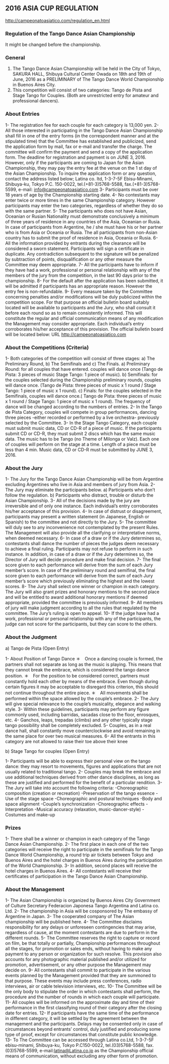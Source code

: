 ## 2016 ASIA CUP REGULATION

http://campeonatoasiatico.com/regulation_en.html

### Regulation of the Tango Dance Asian Championship

It might be changed before the championship.

### General
1. The Tango Dance Asian Championship will be held in the City of Tokyo, SAKURA HALL, Shibuya Cultural Center Owada on 18th and 19th of June, 2016 as a PRELIMINARY of The Tango Dance World Championship in Buenos Aires City.
2. This competition will consist of two categories: Tango de Pista and Stage Tango for Couples. (Both are unrestricted entry for amateur and professional dancers).

### About Entries

1- The registration fee for each couple for each category is 13,000 yen.
2- All those interested in participating in the Tango Dance Asian Championship shall fill in one of the entry forms (in the correspondent manner and at the stipulated time) that the Committee has established and publicized, send the application form by mail, fax or e-mail and transfer the charge. The committee will confirm the payment and send a copy of the application form. The deadline for registration and payment is on JUNE 3, 2016. However, only if the participants are coming to Japan for the Asian Championship, they may pay the entry fee at the venue on the 1 st day of the Asian Championship. To inquire the application form or any question, contact the address listed below;
Latina co. ltd, 1-3-7-5F Ebisu-Minami, Shibuya-ku, Tokyo P.C. 150-0022, tel.(+81-3)5768-5588, fax.(+81-3)5768-5599, e-mail: info@campeonatoasiatico.com
3- Participants must be over 18 years of age by the Championship starting date.
4- No contestants may enter twice or more times in the same Championship category. However participants may enter the two categories, regardless of whether they do so with the same partner.
5- The participants who does not have Asian, Oceanian or Rusian Nationality must demonstrate conclusively a minimum of three years of residence in any countries of the Asia, Oceanian or Rusia. In case of participants from Argentine, he / she must have his or her partner who is from Asia or Oceania or Rusia. The all participants from non-Asian country has to submit the proof of residence in Asia, Oceania or Rusia.
6- All the information provided by entrants during the clearance will be considered a sworn statement. Participants will sign a certificate in duplicate. Any contradiction subsequent to the signature will be penalized by subtraction of points, disqualification or any other measure the Committee may deem appropriate.
7- All the participants have to inform if they have had a work, professional or personal relationship with any of the members of the jury from the competition, in the last 90 days prior to the championship.
8- For the default after the application has been submitted, it will be admitted if participants has an appropriate reason. However the entry fee is non-refundable.
9- Every measure taken by the Committee concerning penalties and/or modifications will be duly publicized within the competition scope. For that purpose an official bulletin board suitably located will be available to participants and the Jury, who shall consult it before each round so as to remain consistently informed. This will constitute the regular and official communication means of any modification the Management may consider appropriate. Each individual’s entry corroborates his/her acceptance of this provision. The official bulletin board will be located below: URL http://campeonatoasiatico.com

### About the Competitions (Criteria)

1- Both categories of the competition will consist of three stages: a) The Preliminary Round, b) The Semifinals and c) The Finals.
  a) Preliminary Round: for all couples that have entered. couples will dance once (Tango de Pista: 3 pieces of music Stage Tango: 1 piece of music).
  b) Semifinals: for the couples selected during the Championship preliminary rounds, couples will dance once. (Tango de Pista: three pieces of music x 1 round / Stage Tango: 1 piece of music x 1 round).
  c) Finals: for the couples selected in the Semifinals, couples will dance once.( Tango de Pista: three pieces of music x 1 round / Stage Tango: 1 piece of music x 1 round). The frequency of dance will be changed according to the numbers of entries.
2- In the Tango de Pista Category, couples will compete in group performances, dancing three pieces -either recorded or performed by a live orchestra- previously selected by the Committee.
3- In the Stage Tango Category, each couple must submit music data, CD or CD-R of a piece of music. If the participants submit CD or CD-R, they must submit 2 discs which has the same music data. The music has to be Tango (no Theme of Milonga or Valz). Each one of couples will perform on the stage at a time. Length of a piece must be less than 4 min. Music data, CD or CD-R must be submitted by JUNE 3, 2016.

### About the Jury

1- The Jury for the Tango Dance Asian Championship will be from Argentine excluding Argentines who live in Asia and members of jury from Asia.
2- The Jury may eliminate the participants below.
  a) Participants who don’t follow the regulation.
  b) Participants who distract, trouble or disturb the Asian Championship.
3- All of the decisions made by the jury are irreversible and of only one instance. Each individual’s entry corroborates his/her acceptance of this provision.
4- In case of distrust or disagreement, participants may present a written statement (in Japanese, English or Spanish) to the committee and not directly to the Jury.
5- The committee will duly see to any inconvenience not contemplated by the present Rules. The Management will also provide all the clarifying or interpretative norms, when deemed necessary.
6- In case of a draw or if the Jury determines so, contestants shall dance the number of pieces the judges deem necessary to achieve a final ruling. Participants may not refuse to perform in such instance. In addition, in case of a draw or if the Jury determines so, the Director of Jury will decide procedure and make final decision.
7- The final score given to each performance will derive from the sum of each Jury member’s score. In case of the preliminary round and semifinal, the final score given to each performance will derive from the sum of each Jury member’s score which previously eliminating the highest and the lowest scores.
8- The Jury shall select one winner or champion in each category. The Jury will also grant prizes and honorary mentions to the second place and will be entitled to award additional honorary mentions if deemed appropriate, provided the committee is previously informed.
9- All members of jury will make judgment according to all the rules that regulated by the committee. The Jury’s ruling is open to appeal.
10- If the judge have had a work, professional or personal relationship with any of the participants, the judge can not score for the participants, but they can score to the others.

### About the Judgment

a) Tango de Pista (Open Entry)

1- About Position of Tango Dance
  ＊　Once a dancing couple is formed, the partners shall not separate as long as the music is playing. This means that they cannot break the embrace, which is considered the tango dance position.
  ＊　For the position to be considered correct, partners must constantly hold each other by means of the embrace. Even though during certain figures it may be acceptable to disregard this criterion, this should not continue throughout the entire piece.
  ＊　All movements shall be performed within the space allowed by the couple’s embrace.
2- The Jury will give special relevance to the couple’s musicality, elegance and walking style.
3- Within these guidelines, participants may perform any figure commonly used, including barridas, sacadas close to the floor, enrosques, etc.
4- Ganchos, leaps, trepadas (climbs) and any other typically stage tango possibility shall be completely excluded.
5- Couples, as in a real dance hall, shall constantly move counterclockwise and avoid remaining in the same place for over two musical measures.
6- All the entrants in this category are not allowed to raise their toe above their knee

b) Stage Tango for couples (Open Entry)

1- Participants will be able to express their personal view on the tango dance: they may resort to movements, figures and applications that are not usually related to traditional tango.
2- Couples may break the embrace and use additional techniques derived from other dance disciplines, as long as these are justified and performed for the benefit of a particular rendition.
3- The Jury will take into account the following criteria: -Choreographic composition (creation or recreation) -Preservation of the tango essence -Use of the stage space -Choreographic and postural techniques -Body and space alignment -Couple’s synchronization -Choreographic effects -Interpretation -Musical accuracy (relaxation, music-dancer-style) -Costumes and make-up

### Prizes

1- There shall be a winner or champion in each category of the Tango Dance Asian Championship.
2- The first place in each one of the two categories will receive the right to participate in the semifinals for the Tango Dance World Championship, a round trip air tickets between Tokyo and Buenos Aires and the hotel charges in Buenos Aires during the participation of the World Championship.
3- In addition, second places will receive the hotel charges in Buenos Aires.
4- All contestants will receive their certificates of participation in the Tango Dance Asian Championship.

### About the Management

1- The Asian Championship is organized by Buenos Aires City Government of Culture Secretary Federacion Japonesa Tango Argentina and Latina co. Ltd.
2- The championship in Asia will be cosponsored by The embassy of Argentine in Japan.
3- The cooperated company of The Asian championship will be published here.
4- The Committee disclaims responsibility for any delays or unforeseen contingencies that may arise, regardless of cause, at the moment contestants are due to perform in the different rounds.
5- The Committee reserves the right to capture or record on film, be that totally or partially, Championship performances throughout all the stages, for promotion or sales ends, without having to make any payment to any person or organization for such resolve. This provision also accounts for any photographic material published and/or utilized for promotion, advertisement, or any other purpose the Management may decide on.
9- All contestants shall commit to participate in the various events planned by the Management provided that they are summoned to that purpose. These events may include press conferences, radio interviews, air or cable television interviews, etc.
10- The Committee will be the only body to stipulate the order in which contestants shall perform, the procedure and the number of rounds in which each couple will participate.
11- All couples will be informed on the approximate day and time of their performance in the first classifying round of their category after the closing date for entries.
12- If participants have the same time of the performance in different category, it will be settled by the agreement between the management and the participants. Delays may be consented only in case of circumstances beyond entrants’ control, duly justified and producing some type of proof, except for circumstances that constitute public knowledge.
13- To The Committee can be accessed through Latina co.Ltd, 1-3-7-5F ebisu-minami, Shibuya-ku, Tokyo P.C150-0022, tel.(03)5768-5588, fax.(03)5768-5599, e-mail:latina@Latina.co.jp as the Championship official means of communication, without excluding any other form of promotion.